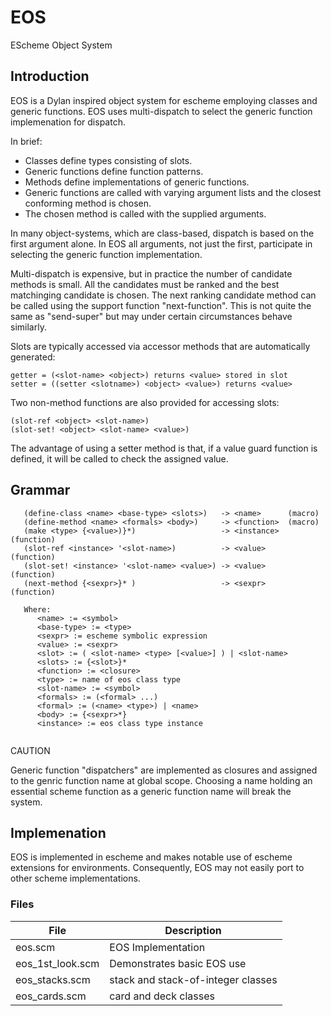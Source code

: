 EOS
===

EScheme Object System

## Introduction

EOS is a Dylan inspired object system for escheme employing classes and generic 
functions. EOS uses multi-dispatch to select the generic function implemenation
for dispatch. 

In brief:

+ Classes define types consisting of slots.
+ Generic functions define function patterns.
+ Methods define implementations of generic functions.
+ Generic functions are called with varying argument lists
    and the closest conforming method is chosen.
+ The chosen method is called with the supplied arguments.

In many object-systems, which are class-based, dispatch is based on the 
first argument alone. In EOS all arguments, not just the first, participate 
in selecting the generic function implementation. 

Multi-dispatch is expensive, but in practice the number of candidate methods
is small. All the candidates must be ranked and the best matchinging candidate
is chosen.  The next ranking candidate method can be called using the 
support function "next-function". This is not quite the same as "send-super" 
but may under certain circumstances behave similarly.

Slots are typically accessed via accessor methods that are automatically
generated:
```
getter = (<slot-name> <object>) returns <value> stored in slot
setter = ((setter <slotname>) <object> <value>) returns <value>
```

Two non-method functions are also provided for accessing slots:
```
(slot-ref <object> <slot-name>)
(slot-set! <object> <slot-name> <value>)
```

The advantage of using a setter method is that, if a value guard function is defined, 
it will be called to check the assigned value.

## Grammar

```
   (define-class <name> <base-type> <slots>)   -> <name>      (macro)  
   (define-method <name> <formals> <body>)     -> <function>  (macro)
   (make <type> {<value>)}*)                   -> <instance>  (function)   
   (slot-ref <instance> '<slot-name>)          -> <value>     (function)
   (slot-set! <instance> '<slot-name> <value>) -> <value>     (function)
   (next-method {<sexpr>}* )                   -> <sexpr>     (function)

   Where:
      <name> := <symbol>
      <base-type> := <type> 
      <sexpr> := escheme symbolic expression
      <value> := <sexpr>
      <slot> := ( <slot-name> <type> [<value>] ) | <slot-name>
      <slots> := {<slot>}*
      <function> := <closure>
      <type> := name of eos class type
      <slot-name> := <symbol>
      <formals> := (<formal> ...)
      <formal> := (<name> <type>) | <name>
      <body> := {<sexpr>*}
      <instance> := eos class type instance
    
```

CAUTION

Generic function "dispatchers" are implemented as closures and assigned to the
genric function name at global scope. Choosing a name holding an essential 
scheme function as a generic function name will break the system.

## Implemenation

EOS is implemented in escheme and makes notable use of escheme extensions 
for environments. Consequently, EOS may not easily port to other scheme
implementations.

### Files

| File | Description |
| ---- | ----------- |
| eos.scm              | EOS Implementation | 
| eos_1st_look.scm     | Demonstrates basic EOS use | 
| eos_stacks.scm       | stack and stack-of-integer classes | 
| eos_cards.scm        | card and deck classes | 
 
